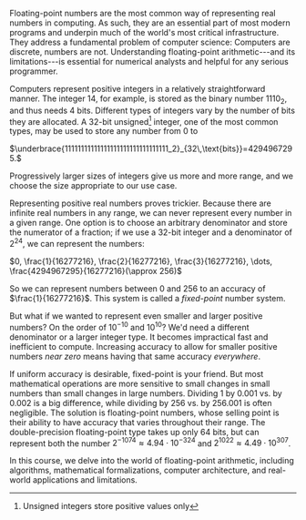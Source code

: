 Floating-point numbers are the most common way of representing real numbers in computing. As such, they are an essential part of most modern programs and underpin much of the world's most critical infrastructure. They address a fundamental problem of computer science: Computers are discrete, numbers are not. Understanding floating-point arithmetic---and its limitations---is essential for numerical analysts and helpful for any serious programmer.

Computers represent positive integers in a relatively straightforward manner. The integer $14$, for example, is stored as the binary number $1110_2$, and thus needs $4$ bits. Different types of integers vary by the number of bits they are allocated. A $32$-bit unsigned[^1] integer, one of the most common types, may be used to store any number from $0$ to

$\underbrace{11111111111111111111111111111111_2}_{32\,\text{bits}}=4294967295.$

Progressively larger sizes of integers give us more and more range, and we choose the size appropriate to our use case.

Representing positive real numbers proves trickier. Because there are infinite real numbers in any range, we can never represent every number in a given range. One option is to choose an arbitrary denominator and store the numerator of a fraction; if we use a $32$-bit integer and a denominator of $2^{24}$, we can represent the numbers:

$0, \frac{1}{16277216}, \frac{2}{16277216}, \frac{3}{16277216}, \dots, \frac{4294967295}{16277216}(\approx 256)$

So we can represent numbers between $0$ and $256$ to an accuracy of $\frac{1}{16277216}$. This system is called a *fixed-point* number system.

But what if we wanted to represent even smaller and larger positive numbers? On the order of $10^{-10}$ and $10^{10}$? We'd need a different denominator or a larger integer type. It becomes impractical fast and inefficient to compute. Increasing accuracy to allow for smaller positive numbers *near zero* means having that same accuracy *everywhere*.

If uniform accuracy is desirable, fixed-point is your friend. But most mathematical operations are more sensitive to small changes in small numbers than small changes in large numbers. Dividing $1$ by $0.001$ vs. by $0.002$ is a big difference, while dividing by $256$ vs. by $256.001$ is often negligible. The solution is floating-point numbers, whose selling point is their ability to have accuracy that varies throughout their range. The double-precision floating-point type takes up only $64$ bits, but can represent both the number $2^{-1074}\approx 4.94\cdot 10^{-324}$ and $2^{1022}\approx 4.49\cdot10^{307}$.

In this course, we delve into the world of floating-point arithmetic, including algorithms, mathematical formalizations, computer architecture, and real-world applications and limitations.

[^1]: Unsigned integers store positive values only

<!--stackedit_data:
eyJoaXN0b3J5IjpbMTE3MjkzODQzMSwxMDM3NzA1ODk4LC0zMD
gxODcxNjUsNjg2Njk1MTk0XX0=
-->